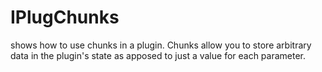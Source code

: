 # IPlugChunks
shows how to use chunks in a plugin. Chunks allow you to store arbitrary data in the plugin's state as apposed to just a value for each parameter.

